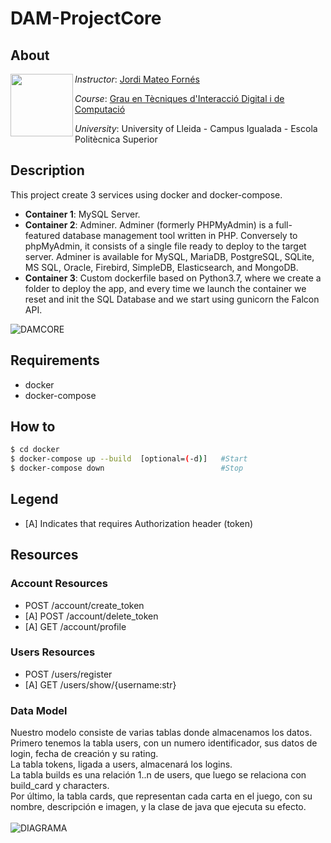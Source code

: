 # DAM-ProjectCore

## About

<img align="left" width="100" height="100" src="https://user-images.githubusercontent.com/61190134/76793662-b6b8bd00-67c5-11ea-83b2-efcc9ed462fc.png">

*Instructor*: [Jordi Mateo Fornés](http:jordimateofornes.com)

*Course*: [Grau en Tècniques d'Interacció Digital i de Computació](http://www.grauinteraccioicomputacio.udl.cat/ca/index.html)

*University*: University of Lleida - Campus Igualada - Escola Politècnica Superior

## Description

This project create 3 services using docker and docker-compose.

- **Container 1**: MySQL Server. 
- **Container 2**: Adminer. Adminer (formerly PHPMyAdmin) is a full-featured database management tool written in PHP. Conversely to phpMyAdmin, it consists of a single file ready to deploy to the target server. Adminer is available for MySQL, MariaDB, PostgreSQL, SQLite, MS SQL, Oracle, Firebird, SimpleDB, Elasticsearch, and MongoDB.
- **Container 3**: Custom dockerfile based on Python3.7, where we create a folder to deploy the app, and every time we launch the container we reset and init the SQL Database and we start using gunicorn the Falcon API.

![DAMCORE](https://user-images.githubusercontent.com/61190134/75614085-4f4c0d80-5b35-11ea-9550-9f1d31de366b.png)

## Requirements

- docker
- docker-compose

## How to


```sh
$ cd docker
$ docker-compose up --build  [optional=(-d)]   #Start
$ docker-compose down                          #Stop
```

## Legend
- [A] Indicates that requires Authorization header (token)

## Resources

### Account Resources
- POST /account/create_token
- [A] POST /account/delete_token
- [A] GET /account/profile

### Users Resources
- POST /users/register
- [A] GET /users/show/{username:str}

###  Data Model	

Nuestro modelo consiste de varias tablas donde almacenamos los datos.
<br>
Primero tenemos la tabla users, con un numero identificador, sus datos de login, fecha de creación y su rating.
<br>
La tabla tokens, ligada a users, almacenará los logins.
<br>
La tabla builds es una relación 1..n de users, que luego se relaciona con build_card y characters.
<br>
Por último, la tabla cards, que representan cada carta en el juego, con su nombre, descripción e imagen, y la clase de java que ejecuta su efecto.
<br>
<br>
![DIAGRAMA](https://i.imgur.com/3z8Le4a.png)
